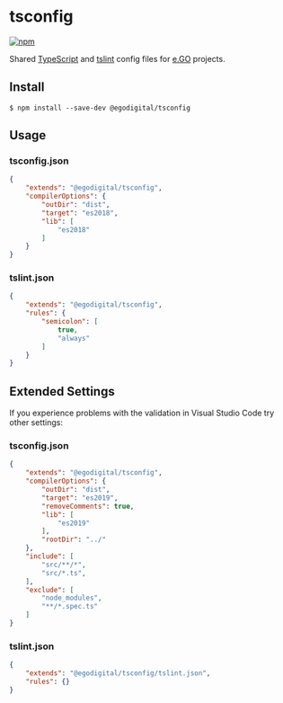 # tsconfig

[![npm](https://img.shields.io/npm/v/@egodigital/tsconfig.svg)](https://www.npmjs.com/package/@egodigital/tsconfig)

Shared [TypeScript](https://www.typescriptlang.org/docs/handbook/tsconfig-json.html) and [tslint](https://palantir.github.io/tslint/) config files for [e.GO](https://e-go-digital.com/) projects.

## Install

```
$ npm install --save-dev @egodigital/tsconfig
```

## Usage

### tsconfig.json

```json
{
    "extends": "@egodigital/tsconfig",
    "compilerOptions": {
        "outDir": "dist",
        "target": "es2018",
        "lib": [
            "es2018"
        ]
    }
}
```

### tslint.json

```json
{
    "extends": "@egodigital/tsconfig",
    "rules": {
        "semicolon": [
            true,
            "always"
        ]
    }
}
```

## Extended Settings

If you experience problems with the validation in Visual Studio Code try other settings:

### tsconfig.json

```json
{
    "extends": "@egodigital/tsconfig",
    "compilerOptions": {
        "outDir": "dist",
        "target": "es2019",
        "removeComments": true,
        "lib": [
            "es2019"
        ],
        "rootDir": "../"
    },
    "include": [
        "src/**/*",
        "src/*.ts",
    ],
    "exclude": [
        "node_modules",
        "**/*.spec.ts"
    ]
}
```

### tslint.json

```json
{
    "extends": "@egodigital/tsconfig/tslint.json",
    "rules": {}
}
```